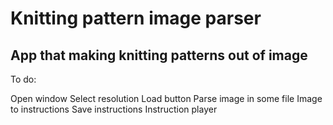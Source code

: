 # Knitting pattern image parser

## App that making knitting patterns out of image 

To do:

Open window
Select resolution
Load button
Parse image in some file
Image to instructions
Save instructions
Instruction player